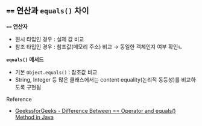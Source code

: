 ## `==` 연산과 `equals()` 차이

**`==` 연산자**

- 원시 타입인 경우 : 실제 값 비교
- 참조 타입인 경우 : 참조값(메모리 주소) 비교 → 동일한 객체인지 여부 확인ㄴ

**`equals()` 메서드**

- 기본 `Object.equals()` : 참조값 비교
- String, Integer 등 많은 클래스에서는 content equality(논리적 동등성)를 비교하도록 구현됨

Reference

- [GeekssforGeeks - Difference Between == Operator and equals() Method in Java](https://www.geeksforgeeks.org/java/difference-between-and-equals-method-in-java)

